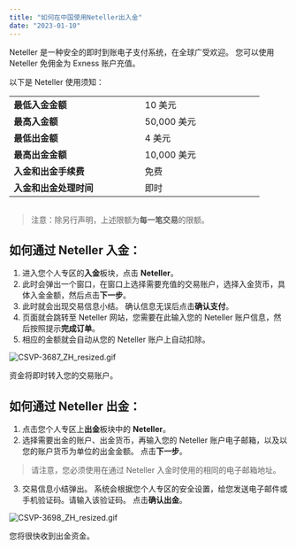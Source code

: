 ```yaml
---
title: "如何在中国使用Neteller出入金"
date: "2023-01-10"
---
```


Neteller 是一种安全的即时到账电子支付系统，在全球广受欢迎。 您可以使用 Neteller 免佣金为 Exness 账户充值。

以下是 Neteller 使用须知：

<table style="height: 197px;" width="444"><tbody><tr><td style="width: 221.516px;"><strong>最低入金金额</strong></td><td style="width: 199.484px;">10 美元</td></tr><tr><td style="width: 221.516px;"><strong>最高入金额</strong></td><td style="width: 199.484px;">50,000 美元</td></tr><tr><td style="width: 221.516px;"><strong>最低出金额</strong></td><td style="width: 199.484px;">4 美元</td></tr><tr><td style="width: 221.516px;"><strong>最高出金金额</strong></td><td style="width: 199.484px;">10,000 美元</td></tr><tr><td style="width: 221.516px;"><strong>入金和出金手续费</strong></td><td style="width: 199.484px;">免费</td></tr><tr><td style="width: 221.516px;"><strong>入金和出金处理时间</strong></td><td style="width: 199.484px;">即时</td></tr></tbody></table>

> 注意：除另行声明，上述限额为**每一笔交易**的限额。

## **如何通过 Neteller 入金：**

1. 进入您个人专区的**入金**板块，点击 **Neteller**。
2. 此时会弹出一个窗口，在窗口上选择需要充值的交易账户，选择入金货币，具体入金金额，然后点击**下一步**。
3. 此时就会出现交易信息小结。 确认信息无误后点击**确认支付**。
4. 页面就会跳转至 Neteller 网站，您需要在此输入您的 Neteller 账户信息，然后按照提示**完成订单**。
5. 相应的金额就会自动从您的 Neteller 账户上自动扣除。

![CSVP-3687_ZH_resized.gif](https://get.exness.help/hc/article_attachments/6709225736850/CSVP-3687_ZH_resized.gif)

资金将即时转入您的交易账户。

## **如何通过 Neteller 出金：**

1. 点击您个人专区上**出金**板块中的 **Neteller**。
2. 选择需要出金的账户、出金货币，再输入您的 Neteller 账户电子邮箱，以及以您的账户货币为单位的出金金额。 点击**下一步**。

> 请注意，您必须使用在通过 Neteller 入金时使用的相同的电子邮箱地址。

3. 交易信息小结弹出。 系统会根据您个人专区的安全设置，给您发送电子邮件或手机验证码。请输入该验证码。 点击**确认出金**。

![CSVP-3698_ZH_resized.gif](https://get.exness.help/hc/article_attachments/6709572784786/CSVP-3698_ZH_resized.gif)

您将很快收到出金资金。

